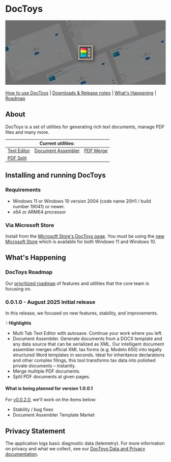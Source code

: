# DocToys

![Hero image for DocToys](doc/images/overview/DT_hero_image.png)

[How to use DocToys][usingDocToys-docs-link] | [Downloads & Release notes][github-release-link] | [What's Happening](#whats-happening) | [Roadmap](#doctoys-roadmap)

## About

DocToys is a set of utilities for generating rich text documents, manage PDF files and many more.

|              | Current utilities: |              |
|--------------|--------------------|--------------|
| [Text Editor](https://github.com/rabazco/DocToys/wiki/Modules/TextEditor-Overview) | [Document Assembler](https://github.com/rabazco/DocToys/wiki/Modules/DocumentAssembler-Overview) | [PDF Merge](https://github.com/rabazco/DocToys/wiki/Modules/PDFMerge-Overview) |
| [PDF Split](https://github.com/rabazco/DocToys/wiki/Modules/PDFSplit-Overview)|

## Installing and running DocToys

### Requirements

- Windows 11 or Windows 10 version 2004 (code name 20H1 / build number 19041) or newer.
- x64 or ARM64 processor

### Via Microsoft Store

Install from the [Microsoft Store's DocToys page][microsoft-store-link]. You must be using the [new Microsoft Store](https://blogs.windows.com/windowsExperience/2021/06/24/building-a-new-open-microsoft-store-on-windows-11/) which is available for both Windows 11 and Windows 10.

## What's Happening

### DocToys Roadmap

Our [prioritized roadmap][roadmap] of features and utilities that the core team is focusing on.

### 0.0.1.0 - August 2025 Initial release

In this release, we focused on new features, stability, and improvements.

✨**Highlights**
 
 - Multi Tab Text Editor with autosave. Continue your work where you left.
 - Document Assembler. Generate documents from a DOCX template and any data source that can be serialized as XML. Our intelligent document assembler merges official XML tax forms (e.g. Modelo 650) into legally structured Word templates in seconds. Ideal for inheritance declarations and other complex filings, this tool transforms tax data into polished private documents – instantly.
 - Merge multiple PDF documents.
 - Split PDF documents at given pages.

#### What is being planned for version 1.0.0.1

For [v0.0.2.0][github-next-release-work], we'll work on the items below:

 - Stability / bug fixes
 - Document Assembler Template Market

## Privacy Statement

The application logs basic diagnostic data (telemetry). For more information on privacy and what we collect, see our [DocToys Data and Privacy documentation](https://github.com/rabazco/DocToys/blob/main/DATA_AND_PRIVACY.md).

[github-release-link]: https://github.com/rabazco/DocToys/releases
[microsoft-store-link]: https://apps.microsoft.com/detail/9PKRL773JTFL
[roadmap]: https://github.com/rabazco/DocToys/wiki/Roadmap
[privacy-link]: https://github.com/rabazco/DocToys/blob/main/DATA_AND_PRIVACY.md
[loc-bug]: https://github.com/rabazco/DocToys/issues/new?assignees=&labels=&template=translation_issue.md&title=
[usingDocToys-docs-link]: https://github.com/rabazco/DocToys/wiki/Home
[github-next-release-work]: https://github.com/rabazco/DocToys/issues?q=is%3Aissue+milestone%3A%22DocToys+1.0.0.1%22






